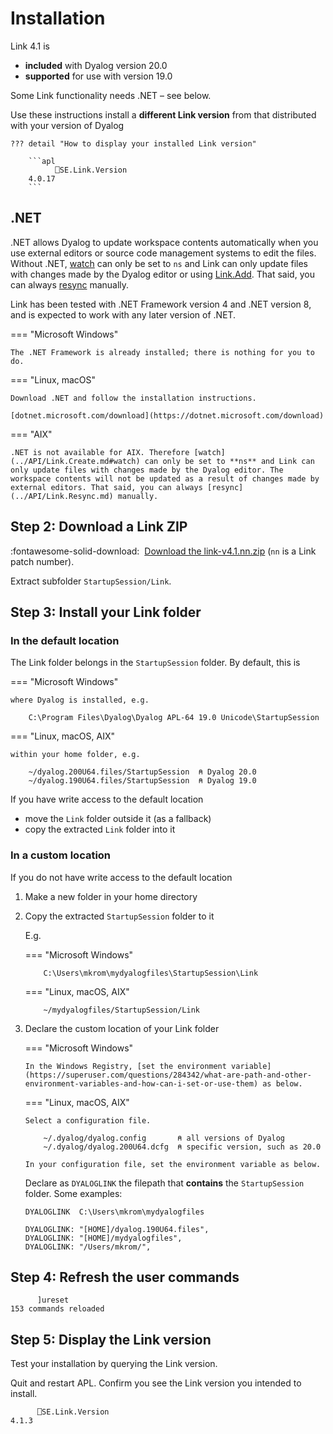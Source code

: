 # Installation

Link 4.1 is 

-   **included** with Dyalog version 20.0
-   **supported** for use with version 19.0

Some Link functionality needs .NET – see below.

Use these instructions install a **different Link version** from that distributed with your version of Dyalog

	??? detail "How to display your installed Link version"

		```apl
		      ⎕SE.Link.Version
		4.0.17       
		```


## .NET

.NET allows Dyalog to update workspace contents automatically when you use external editors or source code management systems to edit the files. Without .NET, [watch](../API/Link.Create.md#watch) can only be set to `ns` and Link can only update files with changes made by the Dyalog editor or using [Link.Add](../API/Link.Add.md). That said, you can always [resync](../API/Link.Resync.md) manually.

Link has been tested with .NET Framework version 4 and .NET version 8, and is expected to work with any later version of .NET.

=== "Microsoft Windows"

	The .NET Framework is already installed; there is nothing for you to do.

=== "Linux, macOS"

	Download .NET and follow the installation instructions.

	[dotnet.microsoft.com/download](https://dotnet.microsoft.com/download) 

=== "AIX"

	.NET is not available for AIX. Therefore [watch](../API/Link.Create.md#watch) can only be set to **ns** and Link can only update files with changes made by the Dyalog editor. The workspace contents will not be updated as a result of changes made by external editors. That said, you can always [resync](../API/Link.Resync.md) manually.


## Step 2: Download a Link ZIP

:fontawesome-solid-download:&nbsp;
[Download the link-v4.1.nn.zip](https://github.com/Dyalog/link/releases) (`nn` is a Link patch number).

Extract subfolder `StartupSession/Link`.


## Step 3: Install your Link folder

### In the default location

The Link folder belongs in the `StartupSession` folder.
By default, this is

=== "Microsoft Windows"

	where Dyalog is installed, e.g.

		C:\Program Files\Dyalog\Dyalog APL-64 19.0 Unicode\StartupSession

=== "Linux, macOS, AIX"

	within your home folder, e.g.

		~/dyalog.200U64.files/StartupSession  ⍝ Dyalog 20.0
		~/dyalog.190U64.files/StartupSession  ⍝ Dyalog 19.0

If you have write access to the default location

-   move the `Link` folder outside it (as a fallback)
-   copy the extracted `Link` folder into it

### In a custom location

If you do not have write access to the default location

1.  Make a new folder in your home directory
1.  Copy the extracted `StartupSession` folder to it

	E.g.

	=== "Microsoft Windows"

			C:\Users\mkrom\mydyalogfiles\StartupSession\Link

	=== "Linux, macOS, AIX"

			~/mydyalogfiles/StartupSession/Link

1.  Declare the custom location of your Link folder

	=== "Microsoft Windows"

		In the Windows Registry, [set the environment variable](https://superuser.com/questions/284342/what-are-path-and-other-environment-variables-and-how-can-i-set-or-use-them) as below.

	=== "Linux, macOS, AIX"

		Select a configuration file. 

			~/.dyalog/dyalog.config       ⍝ all versions of Dyalog
			~/.dyalog/dyalog.200U64.dcfg  ⍝ specific version, such as 20.0

		In your configuration file, set the environment variable as below.

	Declare as `DYALOGLINK` the filepath that **contains** the `StartupSession` folder.
	Some examples:

		DYALOGLINK  C:\Users\mkrom\mydyalogfiles

		DYALOGLINK: "[HOME]/dyalog.190U64.files",
		DYALOGLINK: "[HOME]/mydyalogfiles",
		DYALOGLINK: "/Users/mkrom/",


## Step 4: Refresh the user commands

```apl
      ]ureset
153 commands reloaded
```

## Step 5: Display the Link version

Test your installation by querying the Link version.

Quit and restart APL.
Confirm you see the Link version you intended to install.

```apl
      ⎕SE.Link.Version
4.1.3
```
